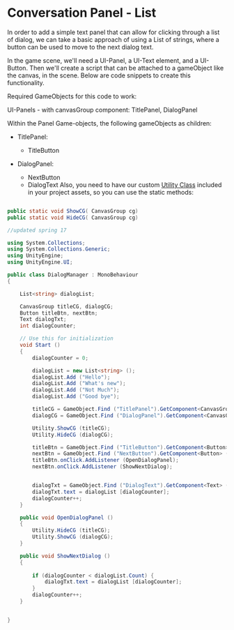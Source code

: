 # Conversation Panel - List  

In order to add a simple text panel that can allow for clicking through a list of dialog, we can take a basic approach of using a List of strings, where a button can be used to move to the next dialog text.

In the game scene, we'll need a UI-Panel, a UI-Text element, and a UI-Button.  Then we'll create a script that can be attached to a gameObject like the canvas, in the scene.  Below are code snippets to create this functionality.

Required GameObjects for this code to work:

UI-Panels - with canvasGroup component:  TitlePanel, DialogPanel

Within the Panel Game-objects, the following gameObjects as children:

- TitlePanel:
	- TitleButton
	
- DialogPanel:
	- NextButton
	- DialogText
Also, you need to have our custom [Utility Class](https://kdoore.gitbooks.io/cs-2335/content/utility_-_static_class.html#utility---static-class) included in your project assets, so you can use the static methods: 

```java

public static void ShowCG( CanvasGroup cg)
public static void HideCG( CanvasGroup cg)
```



```C#
//updated spring 17

using System.Collections;
using System.Collections.Generic;
using UnityEngine;
using UnityEngine.UI;

public class DialogManager : MonoBehaviour
{

	List<string> dialogList;

	CanvasGroup titleCG, dialogCG;
	Button titleBtn, nextBtn;
	Text dialogTxt;
	int dialogCounter;

	// Use this for initialization
	void Start ()
	{
		dialogCounter = 0;

		dialogList = new List<string> ();
		dialogList.Add ("Hello");
		dialogList.Add ("What's new");
		dialogList.Add ("Not Much");
		dialogList.Add ("Good bye");

		titleCG = GameObject.Find ("TitlePanel").GetComponent<CanvasGroup> ();
		dialogCG = GameObject.Find ("DialogPanel").GetComponent<CanvasGroup> ();

		Utility.ShowCG (titleCG);
		Utility.HideCG (dialogCG);

		titleBtn = GameObject.Find ("TitleButton").GetComponent<Button> ();
		nextBtn = GameObject.Find ("NextButton").GetComponent<Button> ();
		titleBtn.onClick.AddListener (OpenDialogPanel);
		nextBtn.onClick.AddListener (ShowNextDialog);


		dialogTxt = GameObject.Find ("DialogText").GetComponent<Text> ();
		dialogTxt.text = dialogList [dialogCounter];
		dialogCounter++;
	}

	public void OpenDialogPanel ()
	{
		Utility.HideCG (titleCG);
		Utility.ShowCG (dialogCG);
	}

	public void ShowNextDialog ()
	{
		
		if (dialogCounter < dialogList.Count) {
			dialogTxt.text = dialogList [dialogCounter];
		}
		dialogCounter++;
	}


}
```